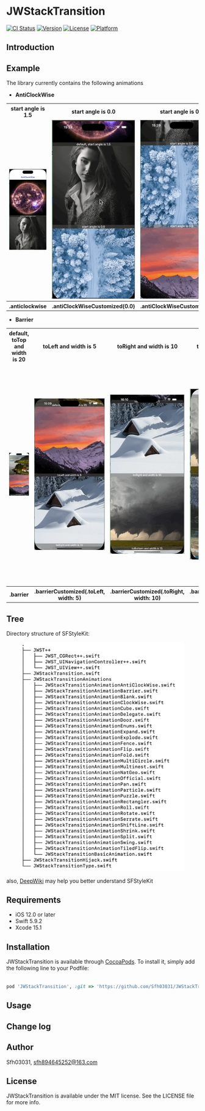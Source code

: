 # JWStackTransition

[![CI Status](https://img.shields.io/travis/Sfh03031/JWStackTransition.svg?style=flat)](https://travis-ci.org/Sfh03031/JWStackTransition)
[![Version](https://img.shields.io/cocoapods/v/JWStackTransition.svg?style=flat)](https://cocoapods.org/pods/JWStackTransition)
[![License](https://img.shields.io/cocoapods/l/JWStackTransition.svg?style=flat)](https://cocoapods.org/pods/JWStackTransition)
[![Platform](https://img.shields.io/cocoapods/p/JWStackTransition.svg?style=flat)](https://cocoapods.org/pods/JWStackTransition)

## Introduction

## Example

The library currently contains the following animations

+ **AntiClockWise**

<table>
    <colgroup>
        <col width="25%">
        <col width="25%">
        <col width="25%">
        <col width="25%">
    </colgroup>
    <tr>
        <th width="20%">start angle is 1.5</th>
        <th>start angle is 0.0</th>
        <th>start angle is 0.5</th>
        <th>start angle is 1.0</th>
    </tr>
    <tr>
        <td width="20%"><img src="image/animations/AntiClockWise/default.gif"></td>
        <td><img src="image/animations/AntiClockWise/custom_0.gif"></td>
        <td><img src="image/animations/AntiClockWise/custom_0.5.gif"></td>
        <td><img src="image/animations/AntiClockWise/custom_1.0.gif"></td>
    </tr>
    <tr>
        <th width="20%">.anticlockwise</th>
        <th>.antiClockWiseCustomized(0.0)</th>
        <th>.antiClockWiseCustomized(0.5)</th>
        <th>.antiClockWiseCustomized(1.0)</th>
    </tr>
</table>

+ **Barrier**

<table>
<tr>
<th width="20%">default, toTop and width is 20</th>
<th>toLeft and width is 5</th>
<th>toRight and width is 10</th>
<th>toBottom and width is 15</th>
<th>toVerticalCenter and width is 20</th>
<th>toHorizontalCenter and width is 25</th>
</tr>
<tr>
<td width="20%"><img src="image/animations/Barrier/default.gif"></td>
<td><img src="image/animations/Barrier/custom_toLeft.gif"></td>
<td><img src="image/animations/Barrier/custom_toRight.gif"></td>
<td><img src="image/animations/Barrier/custom_toBottom.gif"></td>
<td><img src="image/animations/Barrier/custom_toVerticalCenter.gif"></td>
<td><img src="image/animations/Barrier/custom_toHorizontalCenter.gif"></td>
</tr>
<tr>
<th width="20%">.barrier</th>
<th>.barrierCustomized(.toLeft, width: 5)</th>
<th>.barrierCustomized(.toRight, width: 10)</th>
<th>.barrierCustomized(.toBottom, width: 15)</th>
<th>.barrierCustomized(.toVerticalCenter, width: 20)</th>
<th>.barrierCustomized(.toHorizontalCenter, width: 25)</th>
</tr>
</table>

## Tree

Directory structure of SFStyleKit:

<div align="center" >
  <img width="85%" src="image/tree.png" />
</div>

also, [DeepWiki](https://deepwiki.com/Sfh03031/SFStyleKit/) may help you better understand SFStyleKit

## Requirements

* iOS 12.0 or later
* Swift 5.9.2
* Xcode 15.1

## Installation

JWStackTransition is available through [CocoaPods](https://cocoapods.org). To install
it, simply add the following line to your Podfile:

```ruby

pod 'JWStackTransition', :git => 'https://github.com/Sfh03031/JWStackTransition.git'

```

## Usage

## Change log

## Author

Sfh03031, sfh894645252@163.com

## License

JWStackTransition is available under the MIT license. See the LICENSE file for more info.
